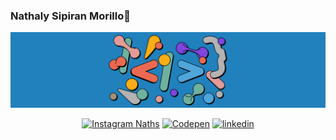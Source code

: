 ### Nathaly Sipiran Morillo👋

![](images/img16.png)

<p align="center">
    <a href="https://www.instagram.com/nathaly_sipiran_morillo"><img src="https://img.shields.io/badge/Instagram--_.svg?label=Instagram&style=social&logo=instagram" alt="Instagram Naths"></a>
   <a href="https://codepen.io/nsipiran"><img src="https://img.shields.io/badge/Codepen--_.svg?label=Codepen&style=social&logo=codepen" alt="Codepen"></a>
   <a href="https://www.linkedin.com/in/nathaly-sipiran-4715aa1b7"><img src="https://img.shields.io/badge/LinkedIn--_.svg?style=social&logo=linkedin" alt="linkedin"></a>
    
    
</p>
